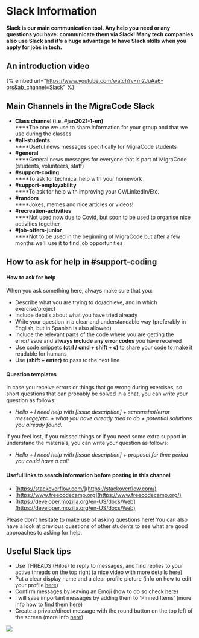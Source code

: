 # Slack Information

**Slack is our main communication tool. Any help you need or any questions you have: communicate them via Slack! Many tech companies also use Slack and it’s a huge advantage to have Slack skills when you apply for jobs in tech.**&#x20;

## **An introduction video**

{% embed url="https://www.youtube.com/watch?v=m2JuAa6-ors&ab_channel=Slack" %}

## Main Channels in the MigraCode Slack

* **Class channel (i.e. #jan2021-1-en)**\
  ****The one we use to share information for your group and that we use during the classes
* **#all-students**\
  ****Useful news messages specifically for MigraCode students
* **#general**\
  ****General news messages for everyone that is part of MigraCode (students, volunteers, staff)
* **#support-coding**\
  ****To ask for technical help with your homework
* **#support-employability**\
  ****To ask for help with improving your CV/LinkedIn/Etc.
* **#random**\
  ****Jokes, memes and nice articles or videos!
* **#recreation-activities**\
  ****Not used now due to Covid, but soon to be used to organise nice activities together
* **#job-offers-junior**\
  ****Not to be used in the beginning of MigraCode but after a few months we'll use it to find job opportunities

## How to ask for help in #support-coding

#### **How to ask for help**

When you ask something here, always make sure that you:

* Describe what you are trying to do/achieve, and in which exercise/project
* Include details about what you have tried already
* Write your question in a clear and understandable way (preferably in English, but in Spanish is also allowed)
* Include the relevant parts of the code where you are getting the error/issue and **always include any error codes** you have received
* Use code snippets **(ctrl / cmd + shift + c)** to share your code to make it readable for humans
* Use **(shift + enter)** to pass to the next line

#### **Question templates**

In case you receive errors or things that go wrong during exercises, so short questions that can probably be solved in a chat, you can write your question as follows:

* _Hello + I need help with \[issue description] + screenshot/error message/etc. + what you have already tried to do + potential solutions you already found._

If you feel lost, if you missed things or if you need some extra support in understand the materials, you can write your question as follows:

* _Hello + I need help with \[issue description] + proposal for time period you could have a call._

#### **Useful links to search information before posting in this channel**

* [https://stackoverflow.com/](https://stackoverflow.com/)
* [https://www.freecodecamp.org](https://www.freecodecamp.org/)
* [https://developer.mozilla.org/en-US/docs/Web](https://developer.mozilla.org/en-US/docs/Web)

Please don’t hesitate to make use of asking questions here! You can also have a look at previous questions of other students to see what are good approaches to asking for help.

## Useful Slack tips

* Use THREADS (Hilos) to reply to messages, and find replies to your active threads on the top right (a nice video with more details [here](https://www.youtube.com/watch?v=JsX8V4hzENo\&ab\_channel=Slack))
* Put a clear display name and a clear profile picture (info on how to edit your profile [here](https://slack.com/intl/es-es/help/articles/204092246-Editar-tu-perfil))
* Confirm messages by leaving an Emoji (how to do so check [here](https://slack.com/intl/es-es/help/articles/202931348-C%C3%B3mo-utilizar-emojis-y-emoticonos))
* I will save important messages by adding them to 'Pinned Items' (more info how to find them [here](https://slack.com/intl/es-es/help/articles/205239997-C%C3%B3mo-fijar-mensajes))
* Create a private/direct message with the round button on the top left of the screen (more info [here](https://slack.com/intl/es-es/help/articles/212281468-%C2%BFQu%C3%A9-es-un-mensaje-directo))

![](https://lh5.googleusercontent.com/zjYF7oTqjum8bo3vl9\_RD60ZGZCD6inAy8dcKVjMOCWDpT-OzEm7HJX0NCTxnlmJplqpPQPks8\_JT-7Z8kzR9JxRv7JyZRouft5VGoqDfRhUCDosMKM6Vl3dfkqzdMI0oqGcojLt)
